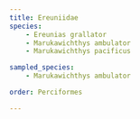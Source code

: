 ```yaml
---
title: Ereuniidae
species:
    - Ereunias grallator
    - Marukawichthys ambulator
    - Marukawichthys pacificus

sampled_species:
    - Marukawichthys ambulator

order: Perciformes

---
```

